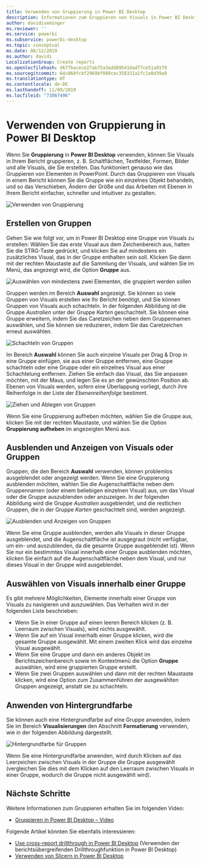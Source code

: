 ```yaml
---
title: Verwenden von Gruppierung in Power BI Desktop
description: Informationen zum Gruppieren von Visuals in Power BI Desktop
author: davidiseminger
ms.reviewer: ''
ms.service: powerbi
ms.subservice: powerbi-desktop
ms.topic: conceptual
ms.date: 08/12/2019
ms.author: davidi
LocalizationGroup: Create reports
ms.openlocfilehash: d67fbacece27ab75a3add89541dad77ce51a91f8
ms.sourcegitcommit: 64c860fcbf2969bf089cec358331a1fc1e0d39a8
ms.translationtype: HT
ms.contentlocale: de-DE
ms.lasthandoff: 11/09/2019
ms.locfileid: "73867496"
---
```

# <a name="use-grouping-in-power-bi-desktop"></a>Verwenden von Gruppierung in Power BI Desktop
Wenn Sie **Gruppierung** in **Power BI Desktop** verwenden, können Sie Visuals in Ihrem Bericht gruppieren, z. B. Schaltflächen, Textfelder, Formen, Bilder und alle Visuals, die Sie erstellen. Das funktioniert genauso wie das Gruppieren von Elementen in PowerPoint. Durch das Gruppieren von Visuals in einem Bericht können Sie die Gruppe wie ein einzelnes Objekt behandeln, und so das Verschieben, Ändern der Größe und das Arbeiten mit Ebenen in Ihrem Bericht einfacher, schneller und intuitiver zu gestalten.

![Verwenden von Gruppierung](media/desktop-grouping-visuals/grouping-visuals-01.png)


## <a name="creating-groups"></a>Erstellen von Gruppen

Gehen Sie wie folgt vor, um in Power BI Desktop eine Gruppe von Visuals zu erstellen: Wählen Sie das erste Visual aus dem Zeichenbereich aus, halten Sie die STRG-Taste gedrückt, und klicken Sie auf mindestens ein zusätzliches Visual, das in der Gruppe enthalten sein soll. Klicken Sie dann mit der rechten Maustaste auf die Sammlung der Visuals, und wählen Sie im Menü, das angezeigt wird, die Option **Gruppe** aus.

![Auswählen von mindestens zwei Elementen, die gruppiert werden sollen](media/desktop-grouping-visuals/grouping-visuals-02.png)

Gruppen werden im Bereich **Auswahl** angezeigt. Sie können so viele Gruppen von Visuals erstellen wie Ihr Bericht benötigt, und Sie können Gruppen von Visuals auch schachteln. In der folgenden Abbildung ist die Gruppe *Australien* unter der Gruppe *Karten* geschachtelt. Sie können eine Gruppe erweitern, indem Sie das Caretzeichen neben dem Gruppennamen auswählen, und Sie können sie reduzieren, indem Sie das Caretzeichen erneut auswählen. 

![Schachteln von Gruppen](media/desktop-grouping-visuals/grouping-visuals-03.png)

Im Bereich **Auswahl** können Sie auch einzelne Visuals per Drag & Drop in eine Gruppe einfügen, sie aus einer Gruppe entfernen, eine Gruppe schachteln oder eine Gruppe oder ein einzelnes Visual aus einer Schachtelung entfernen. Ziehen Sie einfach das Visual, das Sie anpassen möchten, mit der Maus, und legen Sie es an der gewünschten Position ab. Ebenen von Visuals werden, sofern eine Überlappung vorliegt, durch ihre Reihenfolge in der Liste der *Ebenenreihenfolge* bestimmt.

![Ziehen und Ablegen von Gruppen](media/desktop-grouping-visuals/grouping-visuals-04.png)

Wenn Sie eine Gruppierung aufheben möchten, wählen Sie die Gruppe aus, klicken Sie mit der rechten Maustaste, und wählen Sie die Option **Gruppierung aufheben** im angezeigten Menü aus.

## <a name="hide-and-show-visuals-or-groups"></a>Ausblenden und Anzeigen von Visuals oder Gruppen

Gruppen, die den Bereich **Auswahl** verwenden, können problemlos ausgeblendet oder angezeigt werden. Wenn Sie eine Gruppierung ausblenden möchten, wählen Sie die Augenschaltfläche neben dem Gruppennamen (oder einem beliebigen einzelnen Visual) aus, um das Visual oder die Gruppe auszublenden oder anzuzeigen. In der folgenden Abbildung wird die Gruppe *Australien* ausgeblendet, und die restlichen Gruppen, die in der Gruppe *Karten* geschachtelt sind, werden angezeigt.


![Ausblenden und Anzeigen von Gruppen](media/desktop-grouping-visuals/grouping-visuals-05.png)

Wenn Sie eine Gruppe ausblenden, werden alle Visuals in dieser Gruppe ausgeblendet, und die Augenschaltfläche ist ausgegraut (nicht verfügbar, um ein- und auszublenden, da die gesamte Gruppe ausgeblendet ist). Wenn Sie nur ein bestimmtes Visual innerhalb einer Gruppe ausblenden möchten, klicken Sie einfach auf die Augenschaltfläche neben dem Visual, und nur dieses Visual in der Gruppe wird ausgeblendet.

## <a name="selecting-visuals-within-a-group"></a>Auswählen von Visuals innerhalb einer Gruppe

Es gibt mehrere Möglichkeiten, Elemente innerhalb einer Gruppe von Visuals zu navigieren und auszuwählen. Das Verhalten wird in der folgenden Liste beschrieben:

* Wenn Sie in einer Gruppe auf einen leeren Bereich klicken (z. B. Leerraum zwischen Visuals), wird nichts ausgewählt.
* Wenn Sie auf ein Visual innerhalb einer Gruppe klicken, wird die gesamte Gruppe ausgewählt. Mit einem zweiten Klick wird das einzelne Visual ausgewählt.
* Wenn Sie eine Gruppe und dann ein anderes Objekt im Berichtszeichenbereich sowie im Kontextmenü die Option **Gruppe** auswählen, wird eine gruppierten Gruppe erstellt.
* Wenn Sie zwei Gruppen auswählen und dann mit der rechten Maustaste klicken, wird eine Option zum Zusammenführen der ausgewählten Gruppen angezeigt, anstatt sie zu schachteln.

## <a name="apply-background-color"></a>Anwenden von Hintergrundfarbe

Sie können auch eine Hintergrundfarbe auf eine Gruppe anwenden, indem Sie im Bereich **Visualisierungen** den Abschnitt **Formatierung** verwenden, wie in der folgenden Abbildung dargestellt. 

![Hintergrundfarbe für Gruppen](media/desktop-grouping-visuals/grouping-visuals-06.png)

Wenn Sie eine Hintergrundfarbe anwenden, wird durch Klicken auf das Leerzeichen zwischen Visuals in der Gruppe die Gruppe ausgewählt (vergleichen Sie dies mit dem Klicken auf den Leerraum zwischen Visuals in einer Gruppe, wodurch die Gruppe nicht ausgewählt wird). 


## <a name="next-steps"></a>Nächste Schritte
Weitere Informationen zum Gruppieren erhalten Sie im folgenden Video:

* [Gruppieren in Power BI Desktop – Video](https://youtu.be/sf4n7VXoQHY?t=10)

Folgende Artikel könnten Sie ebenfalls interessieren:

* [Use cross-report drillthrough in Power BI Desktop](desktop-cross-report-drill-through.md) (Verwenden der berichtsübergreifenden Drillthroughfunktion in Power BI Desktop)
* [Verwenden von Slicern in Power BI Desktop](visuals/power-bi-visualization-slicers.md)

